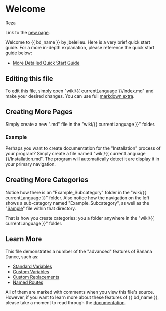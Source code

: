 # Welcome
Reza

Link to the [new page](?p=newpage.md).

<!-- Feature note: {{ bd_name }} below is a custom variable. -->
<!-- Feature note: jbelelieu below is a custom replacement. -->

Welcome to {{ bd_name }} by jbelelieu. Here is a very brief quick start guide. For a more in-depth explanation,
please reference the quick start guide below:

- [More Detailed Quick Start Guide](http://www.bananadance.org/docs/?l=quick_start)


## Editing this file

<!-- Feature note: {{ currentLanguage }} below is a standard variable. -->

To edit this file, simply open "wiki/{{ currentLanguage }}/index.md" and make your desired changes.
You can use full [markdown extra](https://michelf.ca/projects/php-markdown/extra/).


## Creating More Pages

Simply create a new ".md" file in the "wiki/{{ currentLanguage }}" folder.

### Example

Perhaps you want to create documentation for the "Installation" process of your program? Simply 
create a file named "wiki/{{ currentLanguage }}/Installation.md". The program will automatically detect it are display 
it in your primary navigation.


## Creating More Categories

<!-- Feature note: "?l=sub_category_sample" below references a named route. -->

Notice how there is an "Example_Subcategory" folder in the "wiki/{{ currentLanguage }}" folder. Also notice how the 
navigation on the left shows a sub-category named "Example_Subcategory", as well as the "[Sample](?l=subcategory_example)" 
file within that directory.

That is how you create categories: you a folder anywhere in the "wiki/{{ currentLanguage }}" folder.

## Learn More

This file demonstrates a number of the "advanced" features of Banana Dance, such as:

- [Standard Variables](http://www.bananadance.org/docs/?l=standard_variables)
- [Custom Variables](http://www.bananadance.org/docs/?l=custom_variables)
- [Custom Replacements](http://www.bananadance.org/docs/?l=custom_replacements)
- [Named Routes](http://www.bananadance.org/docs/?l=named_routes)

All of them are marked with comments when you view this file's source. However, if you want to learn more about these 
features of {{ bd_name }}, please take a moment to read through the [documentation](?l=bd_docs).